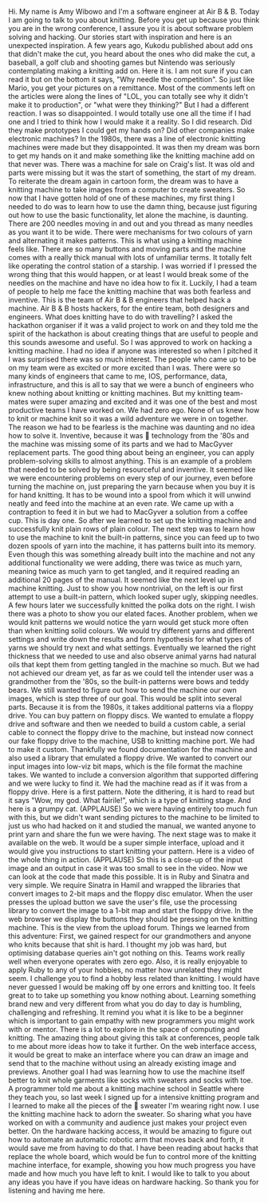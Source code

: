 Hi.  My name is Amy Wibowo and I'm a software engineer at Air B & B. Today I am going to talk to you about knitting.  Before you get up because you think you are in the wrong conference, I assure you it is about software problem solving and hacking.  Our stories start with inspiration and here is an unexpected inspiration.  A few years ago, Kukodu published about add ons that didn't make the cut, you heard about the ones who did make the cut, a
baseball, a golf club and shooting games but Nintendo was seriously contemplating making a knitting add on.  Here it is.  I am not sure if you can read it but on the bottom it says, "Why
needle the competition".  So just like Mario, you get your pictures on a remittance.  Most of the
comments left on the articles were along the lines of "LOL, you can totally see why it didn't make it to production", or "what were they thinking?"  But I had a different reaction.  I was so disappointed.  I would totally use one all the time if I had one and I tried to think how I would
make it a reality.  So I did research.  Did they make prototypes I could get my hands on?  Did
other companies make electronic machines?  In the 1980s, there was a line of electronic knitting machines were made but they disappointed.  It was then my dream was born to get my hands on
it and make something like the knitting machine add on that never was.  There was a machine for
sale on Craig's list.  It was old and parts were missing but it was the start of something, the start of my dream. To reiterate the dream again in cartoon form, the dream was to have a knitting machine to take images from a computer to create sweaters.  So now that I have gotten hold of one of these machines, my first thing I needed to do was to learn how to use the damn thing, because just figuring out how to use the basic functionality, let alone the machine, is daunting. There are 200 needles moving in and out and you thread as many needles as you want it to be wide.  There were mechanisms for two colours of yarn and alternating it makes patterns.  This is what using a knitting machine feels like.  There are so many buttons and moving parts and the machine comes with a really thick manual with lots of unfamiliar terms.  It totally felt like operating the control station of a starship.  I was worried if I pressed the wrong thing that this would happen, or at least I would break some of the needles on the machine and have no idea how to fix it.  Luckily, I had a team of people to help me face the knitting machine that was both fearless and inventive.  This is the team of Air B & B engineers that helped hack a machine.  Air B & B hosts hackers, for the entire team, both designers and engineers.  What does knitting have to do with travelling? I asked the hackathon organiser if it was a valid project to work on and they told me the spirit of the hackathon is about creating things that are useful to people and this
sounds awesome and useful.  So I was approved to work on hacking a knitting machine.  I had no idea if anyone was interested so when I pitched it I was surprised there was so much interest.
The people who came up to be on my team were as excited or more excited than I was.  There were so many kinds of engineers that came to me, IOS, performance, data, infrastructure, and
this is all to say that we were a bunch of engineers who knew nothing about knitting or knitting machines.  But my knitting team-mates were super amazing and excited and it was one of the
best and most productive teams I have worked on.  We had zero ego.  None of us knew how to knit or machine knit so it was a wild adventure we were in on together.  The reason we had to be
fearless is the machine was daunting and no idea how to solve it.  Inventive, because it was

technology from the '80s and the machine was missing some of its parts and we had to MacGyver replacement parts.  The good thing about being an engineer, you can apply problem-solving
skills to almost anything.  This is an example of a problem that needed to be solved by being resourceful and inventive.  It seemed like we were encountering problems on every step of our
journey, even before turning the machine on, just preparing the yarn because when you buy it is for hand knitting.  It has to be wound into a spool from which it will unwind neatly and feed into
the machine at an even rate.  We came up with a contraption to feed it in but we had to MacGyver a solution from a coffee cup.  This is day one.  So after we learned to set up the knitting machine and successfully knit plain rows of plain colour.  The next step was to learn
how to use the machine to knit the built-in patterns, since you can feed up to two dozen spools of yarn into the machine, it has patterns built into its memory.  Even though this was something
already built into the machine and not any additional functionality we were adding, there was twice as much yarn, meaning twice as much yarn to get tangled, and it required reading an
additional 20 pages of the manual.  It seemed like the next level up in machine knitting.  Just to show you how nontrivial, on the left is our first attempt to use a built-in pattern, which looked
super ugly, skipping needles.  A few hours later we successfully knitted the polka dots on the right.  I wish there was a photo to show you our elated faces.  Another problem, when we would knit patterns we would notice the yarn would get stuck more often than when knitting solid
colours.  We would try different yarns and different settings and write down the results and form hypothesis for what types of yarns we should try next and what settings.  Eventually we learned
the right thickness that we needed to use and also observe animal yarns had natural oils that kept
them from getting tangled in the machine so much.  But we had not achieved our dream yet, as far as we could tell the intender user was a grandmother from the '80s, so the built-in patterns
were bows and teddy bears.  We still wanted to figure out how to send the machine our own
images, which is step three of our goal.  This would be split into several parts.  Because it is from the 1980s, it takes additional patterns via a floppy drive.  You can buy pattern on floppy discs.
We wanted to emulate a floppy drive and software and then we needed to build a custom cable, a serial cable to connect the floppy drive to the machine, but instead now connect our fake floppy
drive to the machine, USB to knitting machine port.  We had to make it custom.  Thankfully we found documentation for the machine and also used a library that emulated a floppy drive.  We wanted to convert our input images into low-viz bit maps, which is the file format the machine
takes. We wanted to include a conversion algorithm that supported differing and we were lucky to find it.  We had the machine read as if it was from a floppy drive.  Here is a first pattern.  Note
the dithering, it is hard to read but it says "Wow, my god.  What fairile!", which is a type of
knitting stage.  And here is a grumpy cat.  (APPLAUSE) So we were having entirely too much fun with this, but we didn't want sending pictures to the machine to be limited to just us who had
hacked on it and studied the manual, we wanted anyone to print yarn and share the fun we were
having.  The next stage was to make it available on the web.  It would be a super simple
interface, upload and it would give you instructions to start knitting your pattern.  Here is a video of the whole thing in action. (APPLAUSE) So this is a close-up of the input image and an output
in case it was too small to see in the video.  Now we can look at the code that made this possible.
It is in Ruby and Sinatra and very simple.  We require Sinatra in Hamil and wrapped the libraries that convert images to 2-bit maps and the floppy disc emulator.  When the user presses the
upload button we save the user's file, use the processing library to convert the image to a 1-bit
map and start the floppy drive.  In the web browser we display the buttons they should be pressing on the knitting machine.  This is the view from the upload forum.  Things we learned from this adventure: First, we gained respect for our grandmothers and anyone who knits because that shit is hard.  I thought my job was hard, but optimising database queries ain't got nothing on this.  Teams work really well when everyone operates with zero ego.  Also, it is really enjoyable to apply Ruby to any of your hobbies, no matter how unrelated they might seem.  I challenge you to find a hobby less related than knitting.  I would have never guessed I would be making off by one errors and knitting too.  It feels great to to take up something you know nothing about. Learning something brand new and very different from what you do day to day is humbling, challenging and refreshing.  It remind you what it is like to be a beginner which is important to gain empathy with new programmers you might work with or mentor.  There is a lot to explore
in the space of computing and knitting.  The amazing thing about giving this talk at conferences, people talk to me about more ideas how to take it further.  On the web interface access, it would be great to make an interface where you can draw an image and send that to the machine without using an already existing image and previews.  Another goal I had was learning how to use the machine itself better to knit whole garments like socks with sweaters and socks with toe.  A programmer told me about a knitting machine school in Seattle where they teach you, so last week I signed up for a intensive knitting program and I learned to make all the pieces of the

sweater I'm wearing right now.  I use the knitting machine hack to adorn the sweater.  So sharing what you have worked on with a community and audience just makes your project even better.
On the hardware hacking access, it would be amazing to figure out how to automate an automatic robotic arm that moves back and forth, it would save me from having to do that.  I have been
reading about hacks that replace the whole board, which would be fun to control more of the knitting machine interface, for example, showing you how much progress you have made and
how much you have left to knit.  I would like to talk to you about any ideas you have if you have ideas on hardware hacking.  So thank you for listening and having me here.
